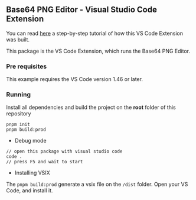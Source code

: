 ## Base64 PNG Editor - Visual Studio Code Extension

You can read [here](https://blog.kie.org/2020/10/kogito-tooling-examples%e2%80%8a-%e2%80%8ahow-to-create-a-vs-code-extension-for-the-custom-editor.html) a step-by-step tutorial of how this VS Code Extension was built.

This package is the VS Code Extension, which runs the Base64 PNG Editor.

### Pre requisites

This example requires the VS Code version 1.46 or later.

### Running

Install all dependencies and build the project on the **root** folder of this repository

```shell script
pnpm init
pnpm build:prod
```

- Debug mode

```shell script
// open this package with visual studio code
code .
// press F5 and wait to start
```

- Installing VSIX

The `pnpm build:prod` generate a vsix file on the `/dist` folder. Open your VS Code, and install it.
